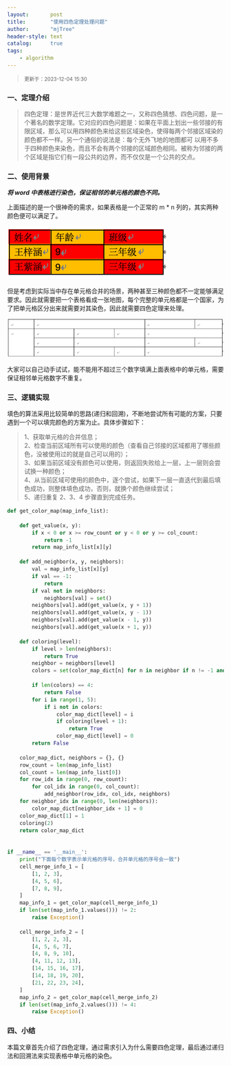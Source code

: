 ```yaml
---
layout:       post
title:        "使用四色定理处理问题"
author:       "mjTree"
header-style: text
catalog:      true
tags:
    - algorithm
---
```


><small>更新于：2023-12-04 15:30</small>  


### 一、定理介绍

> 四色定理：是世界近代三大数学难题之一，又称四色猜想、四色问题，是一个著名的数学定理。它对应的四色问题是：如果在平面上划出一些邻接的有限区域，那么可以用四种颜色来给这些区域染色，使得每两个邻接区域染的颜色都不一样。另一个通俗的说法是：每个无外飞地的地图都可 以用不多于四种颜色来染色，而且不会有两个邻接的区域颜色相同。被称为邻接的两个区域是指它们有一段公共的边界，而不仅仅是一个公共的交点。  


### 二、使用背景

_**将 word 中表格进行染色，保证相邻的单元格的颜色不同。**_  

上面描述的是一个很神奇的需求，如果表格是一个正常的 m * n 列的，其实两种颜色便可以满足了。  

![NormalTable](/img/article-img/2023/1203_1.png)

但是考虑到实际当中存在单元格合并的场景，两种甚至三种颜色都不一定能够满足要求。因此就需要把一个表格看成一张地图，每个完整的单元格都是一个国家，为了把单元格区分出来就需要对其染色，因此就需要四色定理来处理。  

![MergeCellTable](/img/article-img/2023/1203_2.png)

大家可以自己动手试试，能不能用不超过三个数字填满上面表格中的单元格，需要保证相邻单元格数字不重复。  


### 三、逻辑实现

填色的算法采用比较简单的思路(递归和回溯)，不断地尝试所有可能的方案，只要遇到一个可以填完颜色的方案为止。具体步骤如下：  

> 1、获取单元格的合并信息；  
> 2、检查当前区域所有可以使用的颜色（查看自己邻接的区域都用了哪些颜色，没被使用过的就是自己可以用的）；  
> 3、如果当前区域没有颜色可以使用，则返回失败给上一层，上一层则会尝试换一种颜色；  
> 4、从当前区域可使用的颜色中，逐个尝试，如果下一层一直迭代到最后填色成功，则整体填色成功，否则，就换个颜色继续尝试；  
> 5、递归重复 2、3、4 步骤直到完成任务。  


```python
def get_color_map(map_info_list):

    def get_value(x, y):
        if x < 0 or x >= row_count or y < 0 or y >= col_count:
            return -1
        return map_info_list[x][y]

    def add_neighbor(x, y, neighbors):
        val = map_info_list[x][y]
        if val == -1:
            return
        if val not in neighbors:
            neighbors[val] = set()
        neighbors[val].add(get_value(x, y + 1))
        neighbors[val].add(get_value(x, y - 1))
        neighbors[val].add(get_value(x - 1, y))
        neighbors[val].add(get_value(x + 1, y))

    def coloring(level):
        if level > len(neighbors):
            return True
        neighbor = neighbors[level]
        colors = set(color_map_dict[n] for n in neighbor if n != -1 and color_map_dict[n] > 0)

        if len(colors) == 4:
            return False
        for i in range(1, 5):
            if i not in colors:
                color_map_dict[level] = i
                if coloring(level + 1):
                    return True
                color_map_dict[level] = 0
        return False

    color_map_dict, neighbors = {}, {}
    row_count = len(map_info_list)
    col_count = len(map_info_list[0])
    for row_idx in range(0, row_count):
        for col_idx in range(0, col_count):
            add_neighbor(row_idx, col_idx, neighbors)
    for neighbor_idx in range(0, len(neighbors)):
        color_map_dict[neighbor_idx + 1] = 0
    color_map_dict[1] = 1
    coloring(2)
    return color_map_dict


if __name__ == '__main__':
    print("下面每个数字表示单元格的序号，合并单元格的序号会一致")
    cell_merge_info_1 = [
        [1, 2, 3],
        [4, 5, 6],
        [7, 8, 9],
    ]
    map_info_1 = get_color_map(cell_merge_info_1)
    if len(set(map_info_1.values())) != 2:
        raise Exception()

    cell_merge_info_2 = [
        [1, 2, 2, 3],
        [4, 5, 6, 7],
        [4, 8, 9, 10],
        [4, 11, 12, 13],
        [14, 15, 16, 17],
        [14, 18, 19, 20],
        [21, 22, 23, 24],
    ]
    map_info_2 = get_color_map(cell_merge_info_2)
    if len(set(map_info_2.values())) != 4:
        raise Exception()
```


### 四、小结

本篇文章首先介绍了四色定理，通过需求引入为什么需要四色定理，最后通过递归法和回溯法来实现表格中单元格的染色。  

